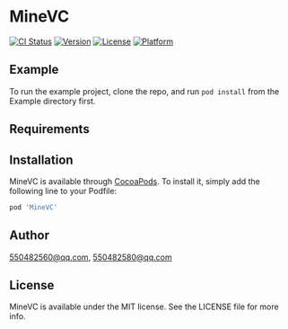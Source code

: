 # MineVC

[![CI Status](https://img.shields.io/travis/550482560@qq.com/MineVC.svg?style=flat)](https://travis-ci.org/550482560@qq.com/MineVC)
[![Version](https://img.shields.io/cocoapods/v/MineVC.svg?style=flat)](https://cocoapods.org/pods/MineVC)
[![License](https://img.shields.io/cocoapods/l/MineVC.svg?style=flat)](https://cocoapods.org/pods/MineVC)
[![Platform](https://img.shields.io/cocoapods/p/MineVC.svg?style=flat)](https://cocoapods.org/pods/MineVC)

## Example

To run the example project, clone the repo, and run `pod install` from the Example directory first.

## Requirements

## Installation

MineVC is available through [CocoaPods](https://cocoapods.org). To install
it, simply add the following line to your Podfile:

```ruby
pod 'MineVC'
```

## Author

550482560@qq.com, 550482580@qq.com

## License

MineVC is available under the MIT license. See the LICENSE file for more info.
